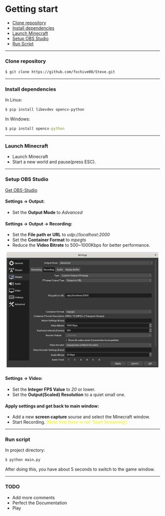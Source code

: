 # Getting start

 - [Clone repository](#clone-repository)
 - [Install dependencies](#install-dependencies)
 - [Launch Minecraft](#launch-minecraft)
 - [Setup OBS Studio](#setup-obs-studio)
 - [Run Script](#run-script)
***

### Clone repository
```sh
$ git clone https://github.com/fochive00/Steve.git
```
***

### Install dependencies
In Linux:
```sh
$ pip install libevdev opencv-python
```

In Windows:
```cmd
$ pip install opencv-python
```
***

### Launch Minecraft
 - Launch Minecraft
 - Start a new world and pause(press ESC).
***

### Setup OBS Studio

[Get OBS-Studio](https://obsproject.com/)

#### Settings -> Output:

 - Set the **Output Mode** to *Advanced*

#### Settings -> Output -> Recording:

 - Set the **File path or URL** to *udp://localhost:2000*
 - Set the **Container Format** to *mpegts*
 - Reduce the  **Video Bitrate** to 500~1000Kbps for better performance.

![demo1](https://github.com/fochive00/Steve/blob/main/imgs/obs-studio-recording-setting.png?raw=true)

#### Settings -> Video:

 - Set the **Integer FPS Value** to *20* or lower.
 - Set the **Output(Scaled) Resolution** to a quiet small one.

#### Apply settings and get back to main window:
 - Add a new **screen capture** sourse and select the Minecraft window.
 - Start Recording.
<font color=#eeee00>(Note that there is not 'Start Streaming')
</font>

***
### Run script
In project directory:
```sh
$ python main.py
```

After doing this, you have about 5 seconds to switch to the game window.

***

### TODO
 - Add more comments
 - Perfect the Documentation
 - Play



